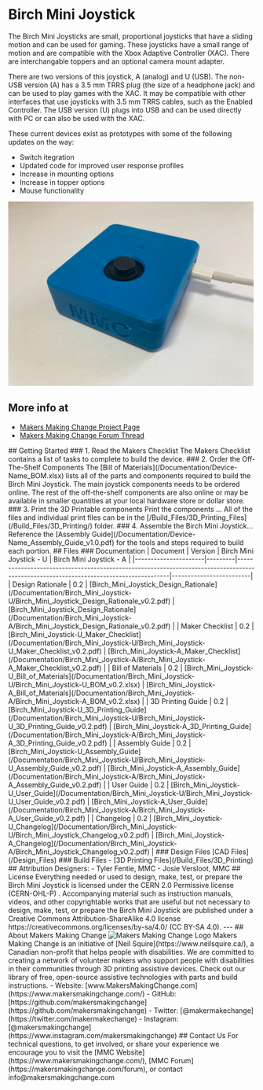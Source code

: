 # Birch Mini Joystick
The Birch Mini Joysticks are small, proportional joysticks that have a sliding motion and can be used for gaming. These joysticks have a small range of motion and are compatible with the Xbox Adaptive Controller (XAC). There are interchangable toppers and an optional camera mount adapter.

There are two versions of this joystick, A (analog) and U (USB). The non-USB version (A) has a 3.5 mm TRRS plug (the size of a headphone jack) and can be used to play games with the XAC. It may be compatible with other interfaces that use joysticks with 3.5 mm TRRS cables, such as the Enabled Controller.
The USB version (U) plugs into USB and can be used directly with PC or can also be used with the XAC.

These current devices exist as prototypes with some of the following updates on the way:
- Switch itegration
- Updated code for improved user response profiles
- Increase in mounting options
- Increase in topper options
- Mouse functionality

<img src="Photos/Birch-Mini-Joystick-U.jpeg" width="500" alt="Picture of the Birch Mini Joystick, USB variation, it is blue and small with MMC written on the side and an arrow on top.">

## More info at
- [Makers Making Change Project Page](<Add link>)
- [Makers Making Change Forum Thread](<Add link>)

<!--- 
## How to Obtain a Birch Mini Joystick
### 1. Do it Yourself (DIY) or Do it Together (DIT)

This is an open-source assistive technology, so anyone is free to build it. All of the files and instructions required to build the Birch Mini Joystick are contained within this repository. Refer to the Maker Checklist below.

### 2. Request a build of this device

If you would like to obtain a Birch Mini Joystick , you may submit a build request through the [MMC Library Page](https://makersmakingchange.com/project/device-name/). The requestor is responsible for the cost of materials and any shipping.

### 3. How to build this device for someone else

If you have the skills and equipment to build this device, and would like to donate your time to create the switch for someone who needs it, visit the [MMC Maker Wanted](https://makersmakingchange.com/maker-wanted/) section.
---!>

## Getting Started

### 1. Read the Makers Checklist

The Makers Checklist contains a list of tasks to complete to build the device.

### 2. Order the Off-The-Shelf Components

The [Bill of Materials](/Documentation/Device-Name_BOM.xlsx) lists all of the parts and components required to build the Birch Mini Joystick. The main joystick components needs to be ordered online. The rest of the off-the-shelf components are also online or may be available in smaller quantities at your local hardware store or dollar store.


### 3. Print the 3D Printable components

Print the components ...

All of the files and individual print files can be in the [/Build_Files/3D_Printing_Files](/Build_Files/3D_Printing/) folder.

### 4. Assemble the Birch Mini Joystick...

Reference the [Assembly Guide](/Documentation/Device-Name_Assembly_Guide_v1.0.pdf) for the tools and steps required to build each portion.

## Files
### Documentation
| Document             | Version | Birch Mini Joystick - U 														| Birch Mini Joystick - A |
|----------------------|---------|--------------------------------------------------------------------------------------------------------------------------------------|-------------------------|
| Design Rationale     | 0.2     | [Birch_Mini_Joystick_Design_Rationale](/Documentation/Birch_Mini_Joystick-U/Birch_Mini_Joystick_Design_Rationale_v0.2.pdf)       	| [Birch_Mini_Joystick_Design_Rationale](/Documentation/Birch_Mini_Joystick-A/Birch_Mini_Joystick_Design_Rationale_v0.2.pdf)      |
| Maker Checklist      | 0.2     | [Birch_Mini_Joystick-U_Maker_Checklist](/Documentation/Birch_Mini_Joystick-U/Birch_Mini_Joystick-U_Maker_Checklist_v0.2.pdf)     	| [Birch_Mini_Joystick-A_Maker_Checklist](/Documentation/Birch_Mini_Joystick-A/Birch_Mini_Joystick-A_Maker_Checklist_v0.2.pdf)     |
| Bill of Materials    | 0.2     | [Birch_Mini_Joystick-U_Bill_of_Materials](/Documentation/Birch_Mini_Joystick-U/Birch_Mini_Joystick-U_BOM_v0.2.xlsx)     		| [Birch_Mini_Joystick-A_Bill_of_Materials](/Documentation/Birch_Mini_Joystick-A/Birch_Mini_Joystick-A_BOM_v0.2.xlsx)     |
| 3D Printing Guide    | 0.2     | [Birch_Mini_Joystick-U_3D_Printing_Guide](/Documentation/Birch_Mini_Joystick-U/Birch_Mini_Joystick-U_3D_Printing_Guide_v0.2.pdf)     | [Birch_Mini_Joystick-A_3D_Printing_Guide](/Documentation/Birch_Mini_Joystick-A/Birch_Mini_Joystick-A_3D_Printing_Guide_v0.2.pdf)     |
| Assembly Guide       | 0.2     | [Birch_Mini_Joystick-U_Assembly_Guide](/Documentation/Birch_Mini_Joystick-U/Birch_Mini_Joystick-U_Assembly_Guide_v0.2.pdf)     	| [Birch_Mini_Joystick-A_Assembly_Guide](/Documentation/Birch_Mini_Joystick-A/Birch_Mini_Joystick-A_Assembly_Guide_v0.2.pdf)     | 
| User Guide           | 0.2     | [Birch_Mini_Joystick-U_User_Guide](/Documentation/Birch_Mini_Joystick-U/Birch_Mini_Joystick-U_User_Guide_v0.2.pdf)    		| [Birch_Mini_Joystick-A_User_Guide](/Documentation/Birch_Mini_Joystick-A/Birch_Mini_Joystick-A_User_Guide_v0.2.pdf)    |
| Changelog            | 0.2     | [Birch_Mini_Joystick-U_Changelog](/Documentation/Birch_Mini_Joystick-U/Birch_Mini_Joystick_Changelog_v0.2.pdf)     			| [Birch_Mini_Joystick-A_Changelog](/Documentation/Birch_Mini_Joystick-A/Birch_Mini_Joystick_Changelog_v0.2.pdf)     |

### Design Files
[CAD Files](/Design_Files)

### Build Files
 - [3D Printing Files](/Build_Files/3D_Printing)

## Attribution
Designers:
 - Tyler Fentie, MMC
 - Josie Versloot, MMC



## License
Everything needed or used to design, make, test, or prepare the Birch Mini Joystick is licensed under the CERN 2.0 Permissive license <https://ohwr.org/project/cernohl/wikis/Documents/CERN-OHL-version-2> (CERN-OHL-P) . 

Accompanying material such as instruction manuals, videos, and other copyrightable works that are useful but not necessary to design, make, test, or prepare the Birch Mini Joystick are published under a Creative Commons Attribution-ShareAlike 4.0 license https://creativecommons.org/licenses/by-sa/4.0/ (CC BY-SA 4.0).


---

## About Makers Making Change
<img src="https://www.makersmakingchange.com/wp-content/uploads/logo/mmc_logo.svg" width="500" alt="Makers Making Change Logo">

Makers Making Change is an initiative of [Neil Squire](https://www.neilsquire.ca/), a Canadian non-profit that helps people with disabilities.

We are committed to creating a network of volunteer makers who support people with disabilities in their communities through 3D printing assistive devices. Check out our library of free, open-source assistive technologies with parts and build instructions.

 - Website: [www.MakersMakingChange.com](https://www.makersmakingchange.com/)
 - GitHub: [https://github.com/makersmakingchange](https://github.com/makersmakingchange)
 - Twitter: [@makermakechange](https://twitter.com/makermakechange)
 - Instagram: [@makersmakingchange](https://www.instagram.com/makersmakingchange)



## Contact Us

For technical questions, to get involved, or share your experience we encourage you to visit the [MMC Website](https://www.makersmakingchange.com/), [MMC Forum](https://makersmakingchange.com/forum), or contact info@makersmakingchange.com
